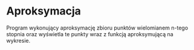# Aproksymacja

Program wykonujący aproksymację zbioru punktów wielomianem n-tego stopnia oraz wyświetla te punkty wraz z funkcją aproksymującą na wykresie.
